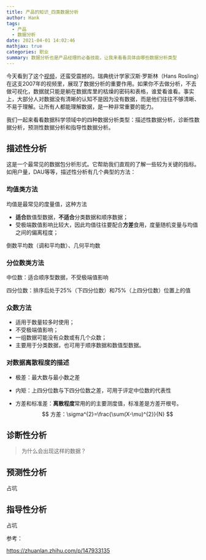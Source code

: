 ```yaml
---
title: 产品的知识_四类数据分析
author: Hank
tags:
  - 产品
  - 数据分析
date: 2021-04-01 14:02:46
mathjax: true
categories: 职业
summary: 数据分析也是产品经理的必备技能，让我来看看具体由哪些数据分析类型
---
```


今天看到了这个[视频](https://www.bilibili.com/video/BV14W411W7d9?from=search&seid=4275847326323838973)，还蛮受震撼的。瑞典统计学家汉斯·罗斯林（Hans Rosling）在这支2007年的视频里，展现了数据分析的重要作用。如果你不去做分析，不去做可视化，数据就只能是躺在数据库里的枯燥的密码和表格，谁爱看谁看。事实上，大部分人对数据没有清晰的认知不是因为没有数据，而是他们往往不够清晰、不易于理解。让所有人都能理解数据，是一种非常重要的能力。

我们一起来看看数据科学领域中的四种数据分析类型：描述性数据分析，诊断性数据分析，预测性数据分析和指导性数据分析。

## 描述性分析

这是一个最常见的数据包分析形式。它帮助我们直观的了解一些较为关键的指标。如用户量，DAU等等，描述性分析有几个典型的方法：

### 均值类方法

均值是最常见的度量值，这种方法

+ **适合**数值型数据，**不适合**分类数据和顺序数据；
+ 受极端数值影响比较大，因此均值往往要配合**方差**食用，度量随机变量与均值之间的偏离程度；

倒数平均数（调和平均数）、几何平均数

### 分位数类方法

中位数：适合顺序型数据，不受极端值影响

四分位数：排序后处于25%（下四分位数）和75%（上四分位数）位置上的值

### 众数方法

- 适用于数量较多时使用；
- 不受极端值影响；
- 一组数据可能没有众数或有几个众数；
- 主要用于分类数据，也可用于顺序数据和数值型数据。

### 对数据离散程度的描述

+ 极差：最大数与最小数之差

+ 内矩：上四分位数与下四分位数之差，可用于评定中位数的代表性

+ 方差和标准差：**离散程度**常用的的主要测度值，标准差是方差开根号。
  $$
  方差：\sigma^{2}=\frac{\sum(X-\mu)^{2}}{N}
  $$

## 诊断性分析

> 为什么会出现这样的数据？

## 预测性分析

占坑

## 指导性分析

占坑



参考：

https://zhuanlan.zhihu.com/p/147933135